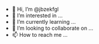 - 👋 Hi, I’m @jbzekfgl
- 👀 I’m interested in ...
- 🌱 I’m currently learning ...
- 💞️ I’m looking to collaborate on ...
- 📫 How to reach me ...

<!---
jbzekfgl/jbzekfgl is a ✨ special ✨ repository because its `README.md` (this file) appears on your GitHub profile.
You can click the Preview link to take a look at your changes.
--->

